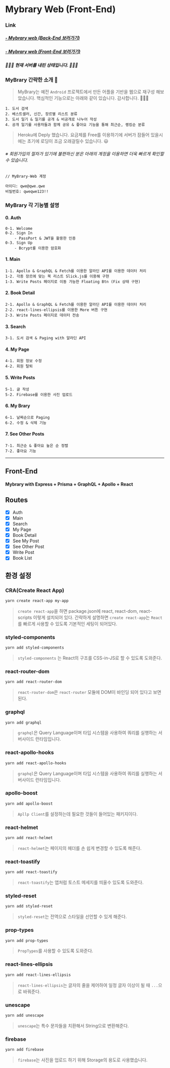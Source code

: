 # Mybrary Web (Front-End)

### Link

##### [- Mybrary web (Back-End 보러가기)](https://github.com/duduling/mybrary-web-backend)

##### [- Mybrary web (Front-End 보러가기)](https://github.com/duduling/mybraryWeb-frontend)

##### 🙇🏻‍♂️ 현재 서버를 내린 상태입니다. 🙇🏻‍♂️

### MyBrary 간략한 소개 🧐

> MyBrary는 예전 `Android` 프로젝트에서 만든 어플을 기반을 웹으로 재구성 해보았습니다. 핵심적인 기능으로는 아래와 같이 있습니다. 감사합니다. 👨🏻‍💻

```
1. 도서 검색
2. 베스트셀러, 신간, 장르별 리스트 분류
3. 도서 일기 & 일기를 공개 & 비공개로 나누어 작성
4. 공개 일기를 사용자들과 함께 공유 & 좋아요 기능을 통해 최근순, 랭킹순 분류
```

> Heroku에 Deply 했습니다. 요금제를 Free를 이용하기에 서버가 잠들어 있을시에는 초기에 로딩이 조금 오래걸릴수 있습니다. 😃

###### ※ 회원가입의 절차가 있기에 불편하신 분은 아래의 계정을 이용하면 더욱 빠르게 확인할 수 있습니다.

```
// MyBrary-Web 계정

아이디: qwe@qwe.qwe
비밀번호: qweqwe123!!
```

### MyBrary 각 기능별 설명

#### 0. Auth

    0-1. Welcome
    0-2. Sign In
        - PassPort & JWT을 활용한 인증
    0-3. Sign Up
        - Bcrypt를 이용한 암호화

#### 1. Main

    1-1. Apollo & GraphQL & Fetch를 이용한 알라딘 API를 이용한 데이터 처리
    1-2. 각종 장르에 맞는 북 리스트 Slick.js를 이용해 구현
    1-3. Write Posts 페이지로 이동 가능한 Floating Btn (Fix 상태 구현)

#### 2. Book Detail

    2-1. Apollo & GraphQL & Fetch를 이용한 알라딘 API를 이용한 데이터 처리
    2-2. react-lines-ellipsis를 이용한 More 버튼 구현
    2-3. Write Posts 페이지로 데이터 전송

#### 3. Search

    3-1. 도서 검색 & Paging with 알라딘 API

#### 4. My Page

    4-1. 회원 정보 수정
    4-2. 회원 탈퇴

#### 5. Write Posts

    5-1. 글 작성
    5-2. Firebase를 이용한 사진 업로드

#### 6. My Brary

    6-1. 날짜순으로 Paging
    6-2. 수정 & 삭제 기능

#### 7. See Other Posts

    7-1. 최근순 & 좋아요 높은 순 정렬
    7-2. 좋아요 기능

---

## Front-End

#### Mybrary with Express + Prisma + GraphQL + Apollo + React

## Routes

- [x] Auth
- [x] Main
- [x] Search
- [x] My Page
- [x] Book Detail
- [x] See My Post
- [x] See Other Post
- [x] Write Post
- [x] Book List

## 환경 설정

### CRA(Create React App)

```bash
yarn create react-app my-app
```

> `create react-app`을 하면 package.json에 react, react-dom, react-scripts 이렇게 설치되어 있다. 간략하게 설명하면 `create react-app`는 `React`를 빠르게 사용할 수 있도록 기본적인 세팅이 되어있다.

### styled-components

```bash
yarn add styled-components
```

> `styled-components` 는 React의 구조를 CSS-in-JS로 할 수 있도록 도와준다.

### react-router-dom

```bash
yarn add react-router-dom
```

> `react-router-dom`은 `react-router` 모듈에 DOM이 바인딩 되어 있다고 보면 된다.

### graphql

```bash
yarn add graphql
```

> `graphql`은 Query Language이며 타입 시스템을 사용하여 쿼리를 실행하는 서버사이드 런타임입니다.

### react-apollo-hooks

```bash
yarn add react-apollo-hooks
```

> `graphql`은 Query Language이며 타입 시스템을 사용하여 쿼리를 실행하는 서버사이드 런타임입니다.

### apollo-boost

```bash
yarn add apollo-boost
```

> `Apllp Client`를 설정하는데 필요한 것들이 들어있는 패키지이다.

### react-helmet

```bash
yarn add react-helmet
```

> `react-helmet`는 페이지의 헤더를 손 쉽게 변경할 수 있도록 해준다.

### react-toastify

```bash
yarn add react-toastify
```

> `react-toastify`는 앱처럼 토스트 메세지를 띄울수 있도록 도와준다.

### styled-reset

```bash
yarn add styled-reset
```

> `styled-reset`는 전역으로 스타일을 선언할 수 있게 해준다.

### prop-types

```bash
yarn add prop-types
```

> `PropTypes`를 사용할 수 있도록 도와준다.

### react-lines-ellipsis

```bash
yarn add react-lines-ellipsis
```

> `react-lines-ellipsis`는 글자의 줄을 제어하여 일정 글자 이상이 될 때 `...`으로 바꿔준다.

### unescape

```bash
yarn add unescape
```

> `unescape`는 특수 문자들을 치환해서 String으로 변환해준다.

### firebase

```bash
yarn add firebase
```

> `firebase`는 사진을 업로드 하기 위해 Storage의 용도로 사용했습니다.
